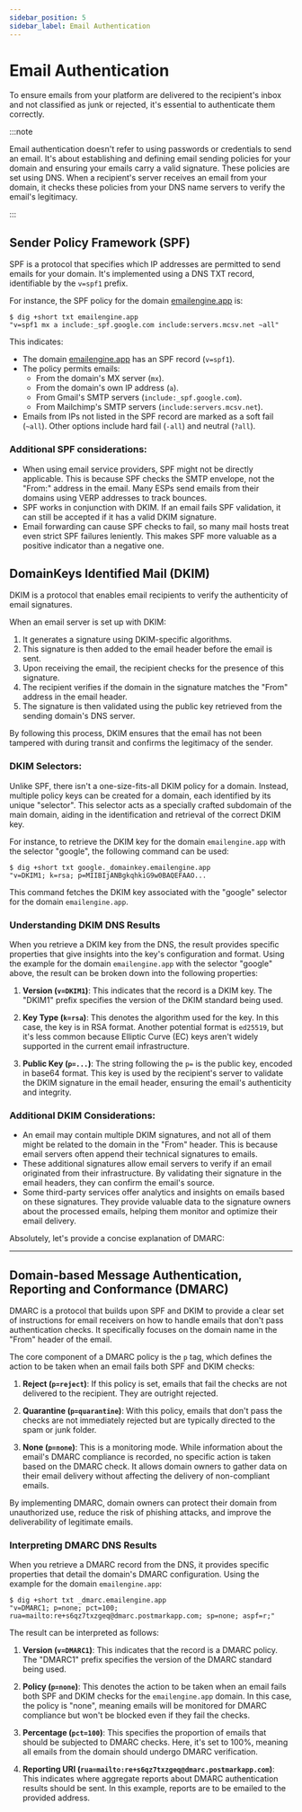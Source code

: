 ```yaml
---
sidebar_position: 5
sidebar_label: Email Authentication
---
```


# Email Authentication

To ensure emails from your platform are delivered to the recipient's inbox and not classified as junk or rejected, it's essential to authenticate them correctly.

:::note

Email authentication doesn't refer to using passwords or credentials to send an email. It's about establishing and defining email sending policies for your domain and ensuring your emails carry a valid signature. These policies are set using DNS. When a recipient's server receives an email from your domain, it checks these policies from your DNS name servers to verify the email's legitimacy.

:::

## Sender Policy Framework (SPF)

SPF is a protocol that specifies which IP addresses are permitted to send emails for your domain. It's implemented using a DNS TXT record, identifiable by the `v=spf1` prefix.

For instance, the SPF policy for the domain [emailengine.app](https://emailengine.app) is:

```
$ dig +short txt emailengine.app
"v=spf1 mx a include:_spf.google.com include:servers.mcsv.net ~all"
```

This indicates:

- The domain [emailengine.app](https://emailengine.app) has an SPF record (`v=spf1`).
- The policy permits emails:
  - From the domain's MX server (`mx`).
  - From the domain's own IP address (`a`).
  - From Gmail's SMTP servers (`include:_spf.google.com`).
  - From Mailchimp's SMTP servers (`include:servers.mcsv.net`).
- Emails from IPs not listed in the SPF record are marked as a soft fail (`~all`). Other options include hard fail (`-all`) and neutral (`?all`).

### Additional SPF considerations:

- When using email service providers, SPF might not be directly applicable. This is because SPF checks the SMTP envelope, not the "From:" address in the email. Many ESPs send emails from their domains using VERP addresses to track bounces.
- SPF works in conjunction with DKIM. If an email fails SPF validation, it can still be accepted if it has a valid DKIM signature.
- Email forwarding can cause SPF checks to fail, so many mail hosts treat even strict SPF failures leniently. This makes SPF more valuable as a positive indicator than a negative one.

## DomainKeys Identified Mail (DKIM)

DKIM is a protocol that enables email recipients to verify the authenticity of email signatures.

When an email server is set up with DKIM:

1. It generates a signature using DKIM-specific algorithms.
2. This signature is then added to the email header before the email is sent.
3. Upon receiving the email, the recipient checks for the presence of this signature.
4. The recipient verifies if the domain in the signature matches the "From" address in the email header.
5. The signature is then validated using the public key retrieved from the sending domain's DNS server.

By following this process, DKIM ensures that the email has not been tampered with during transit and confirms the legitimacy of the sender.

### DKIM Selectors:

Unlike SPF, there isn't a one-size-fits-all DKIM policy for a domain. Instead, multiple policy keys can be created for a domain, each identified by its unique "selector". This selector acts as a specially crafted subdomain of the main domain, aiding in the identification and retrieval of the correct DKIM key.

For instance, to retrieve the DKIM key for the domain `emailengine.app` with the selector "google", the following command can be used:

```
$ dig +short txt google._domainkey.emailengine.app
"v=DKIM1; k=rsa; p=MIIBIjANBgkqhkiG9w0BAQEFAAO...
```

This command fetches the DKIM key associated with the "google" selector for the domain `emailengine.app`.

### Understanding DKIM DNS Results

When you retrieve a DKIM key from the DNS, the result provides specific properties that give insights into the key's configuration and format. Using the example for the domain `emailengine.app` with the selector "google" above, the result can be broken down into the following properties:

1. **Version (`v=DKIM1`)**: This indicates that the record is a DKIM key. The "DKIM1" prefix specifies the version of the DKIM standard being used.

2. **Key Type (`k=rsa`)**: This denotes the algorithm used for the key. In this case, the key is in RSA format. Another potential format is `ed25519`, but it's less common because Elliptic Curve (EC) keys aren't widely supported in the current email infrastructure.

3. **Public Key (`p=...`)**: The string following the `p=` is the public key, encoded in base64 format. This key is used by the recipient's server to validate the DKIM signature in the email header, ensuring the email's authenticity and integrity.

### Additional DKIM Considerations:

- An email may contain multiple DKIM signatures, and not all of them might be related to the domain in the "From" header. This is because email servers often append their technical signatures to emails.
- These additional signatures allow email servers to verify if an email originated from their infrastructure. By validating their signature in the email headers, they can confirm the email's source.
- Some third-party services offer analytics and insights on emails based on these signatures. They provide valuable data to the signature owners about the processed emails, helping them monitor and optimize their email delivery.

Absolutely, let's provide a concise explanation of DMARC:

---

## Domain-based Message Authentication, Reporting and Conformance (DMARC)

DMARC is a protocol that builds upon SPF and DKIM to provide a clear set of instructions for email receivers on how to handle emails that don't pass authentication checks. It specifically focuses on the domain name in the "From" header of the email.

The core component of a DMARC policy is the `p` tag, which defines the action to be taken when an email fails both SPF and DKIM checks:

1. **Reject (`p=reject`)**: If this policy is set, emails that fail the checks are not delivered to the recipient. They are outright rejected.

2. **Quarantine (`p=quarantine`)**: With this policy, emails that don't pass the checks are not immediately rejected but are typically directed to the spam or junk folder.

3. **None (`p=none`)**: This is a monitoring mode. While information about the email's DMARC compliance is recorded, no specific action is taken based on the DMARC check. It allows domain owners to gather data on their email delivery without affecting the delivery of non-compliant emails.

By implementing DMARC, domain owners can protect their domain from unauthorized use, reduce the risk of phishing attacks, and improve the deliverability of legitimate emails.

### Interpreting DMARC DNS Results

When you retrieve a DMARC record from the DNS, it provides specific properties that detail the domain's DMARC configuration. Using the example for the domain `emailengine.app`:

```
$ dig +short txt _dmarc.emailengine.app
"v=DMARC1; p=none; pct=100; rua=mailto:re+s6qz7txzgeq@dmarc.postmarkapp.com; sp=none; aspf=r;"
```

The result can be interpreted as follows:

1. **Version (`v=DMARC1`)**: This indicates that the record is a DMARC policy. The "DMARC1" prefix specifies the version of the DMARC standard being used.

2. **Policy (`p=none`)**: This denotes the action to be taken when an email fails both SPF and DKIM checks for the `emailengine.app` domain. In this case, the policy is "none", meaning emails will be monitored for DMARC compliance but won't be blocked even if they fail the checks.

3. **Percentage (`pct=100`)**: This specifies the proportion of emails that should be subjected to DMARC checks. Here, it's set to 100%, meaning all emails from the domain should undergo DMARC verification.

4. **Reporting URI (`rua=mailto:re+s6qz7txzgeq@dmarc.postmarkapp.com`)**: This indicates where aggregate reports about DMARC authentication results should be sent. In this example, reports are to be emailed to the provided address.
